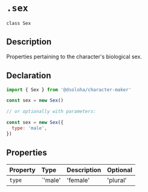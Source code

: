 # `.sex`

`class Sex`

## Description

Properties pertaining to the character's biological sex.

## Declaration

```js
import { Sex } from '@dsoloha/character-maker'

const sex = new Sex()

// or optionally with parameters:

const sex = new Sex({
  type: 'male',
})
```

## Properties

| Property | Type                                | Description                          | Optional |
| :------- | :---------------------------------- | :----------------------------------- | :------- |
| `type`   | `'male'|'female'|'plural'|'neuter'` | The biological sex of the character. | Yes      |
